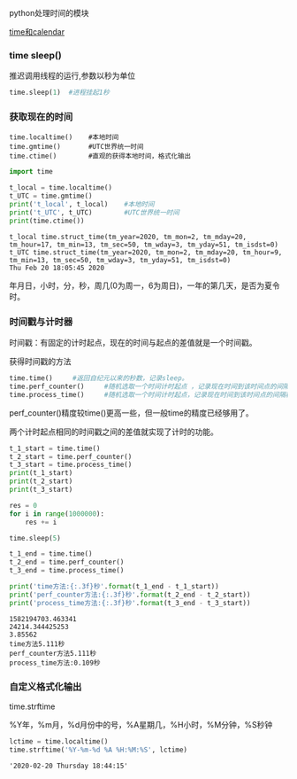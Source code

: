 python处理时间的模块

[time和calendar ](https://www.runoob.com/python3/python3-date-time.html)

### time sleep()

推迟调用线程的运行,参数以秒为单位
```python
time.sleep(1)  #进程挂起1秒
```
### 获取现在的时间

```
time.localtime()    #本地时间
time.gmtime()       #UTC世界统一时间
time.ctime()        #直观的获得本地时间，格式化输出
```
```python
import time

t_local = time.localtime()
t_UTC = time.gmtime()
print('t_local', t_local)    #本地时间
print('t_UTC', t_UTC)        #UTC世界统一时间
print(time.ctime())
```
```
t_local time.struct_time(tm_year=2020, tm_mon=2, tm_mday=20, tm_hour=17, tm_min=13, tm_sec=50, tm_wday=3, tm_yday=51, tm_isdst=0)
t_UTC time.struct_time(tm_year=2020, tm_mon=2, tm_mday=20, tm_hour=9, tm_min=13, tm_sec=50, tm_wday=3, tm_yday=51, tm_isdst=0)
Thu Feb 20 18:05:45 2020
```
年月日，小时，分，秒，周几(0为周一，6为周日)，一年的第几天，是否为夏令时。

### 时间戳与计时器

时间戳：有固定的计时起点，现在的时间与起点的差值就是一个时间戳。

获得时间戳的方法
```python
time.time()     #返回自纪元以来的秒数，记录sleep。
time.perf_counter()     #随机选取一个时间计时起点 ，记录现在时间到该时间点的间隔秒数,记录sleep的时间。
time.process_time()     #随机选取一个时间计时起点，记录现在时间到该时间点的间隔秒数,不记录sleep的时间，会把sleep的时间去掉
```
perf_counter()精度较time()更高一些，但一般time的精度已经够用了。

两个计时起点相同的时间戳之间的差值就实现了计时的功能。
```python
t_1_start = time.time()
t_2_start = time.perf_counter()
t_3_start = time.process_time()
print(t_1_start)
print(t_2_start)
print(t_3_start)

res = 0
for i in range(1000000):
    res += i

time.sleep(5)

t_1_end = time.time()
t_2_end = time.perf_counter()
t_3_end = time.process_time()

print('time方法:{:.3f}秒'.format(t_1_end - t_1_start))
print('perf_counter方法:{:.3f}秒'.format(t_2_end - t_2_start))
print('process_time方法:{:.3f}秒'.format(t_3_end - t_3_start))
```
```
1582194703.463341
24214.344425253
3.85562
time方法5.111秒
perf_counter方法5.111秒
process_time方法:0.109秒
```

### 自定义格式化输出

time.strftime

%Y年，%m月，%d月份中的号，%A星期几，%H小时，%M分钟，%S秒钟
```python
lctime = time.localtime()
time.strftime('%Y-%m-%d %A %H:%M:%S', lctime)
```
```
'2020-02-20 Thursday 18:44:15'
```
